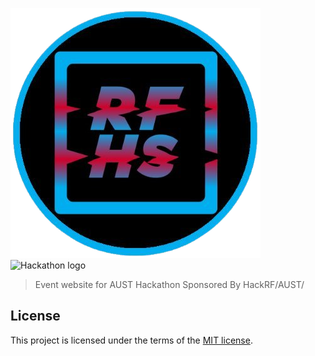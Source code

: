 ![Hackathon logo](res/images/logos/light.png)
![Hackathon logo](res/images/logos/zoho-logo.png)

> Event website for AUST Hackathon Sponsored By HackRF/AUST/

## License

This project is licensed under the terms of the [MIT license](LICENSE).

